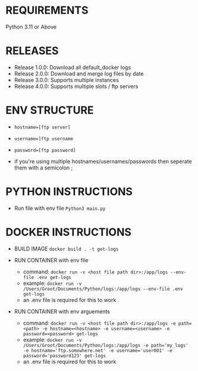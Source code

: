 # REQUIREMENTS

Python 3.11 or Above

# RELEASES

- Release 1.0.0: Download all default_docker logs
- Release 2.0.0: Download and merge log files by date
- Release 3.0.0: Supports multiple instances
- Release 4.0.0: Supports multiple slots / ftp servers

# ENV STRUCTURE

- `hostname=[ftp server]`
- `username=]ftp username`
- `password=[ftp password]`

- if you're using multiple hostnames/usernames/passwords then seperate them with a semicolon ;

# PYTHON INSTRUCTIONS

- Run file with env file
  `Python3 main.py`

# DOCKER INSTRUCTIONS

- BUILD IMAGE
  `docker build . -t get-logs`

- RUN CONTAINER with env file

  - command: `docker run -v <host file path dir>:/app/logs --env-file .env get-logs`
  - example: `docker run -v /Users/Groot/Documents/Python/logs:/app/logs --env-file .env get-logs`
  - an .env file is required for this to work

- RUN CONTAINER with env arguements

  - command: `docker run -v <host file path dir>:/app/logs -e path=<path> -e hostname=<hostname> -e username=<username> -e password=<password> get-logs`
  - example: `docker run -v /Users/Groot/Documents/Python/logs:/app/logs -e path='my_logs' -e hostname='ftp.somewhere.net' -e username='user001' -e password='password123' get-logs`
  - an .env file is required for this to work
